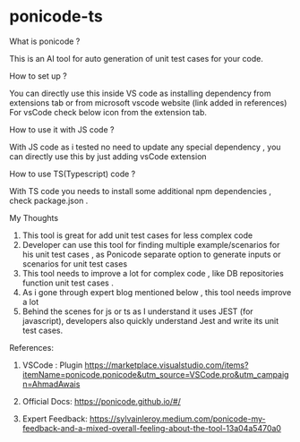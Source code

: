 # ponicode-ts
What is ponicode ?

This is an AI tool for auto generation of unit test cases for your code.

How to set up ?

You can directly use this inside VS code as installing dependency from extensions tab or from microsoft vscode website (link added in references)
For vsCode check below icon from the extension tab.




How to use it with JS code ?

With JS code as i tested no need to update any special dependency , you can directly use this by just adding vsCode extension



How to use TS(Typescript) code ?

With TS code you needs to install some additional npm dependencies , check package.json .



My Thoughts

1) This tool is great for add unit test cases for less complex code
2) Developer can use this tool for finding multiple example/scenarios for his unit test cases , as Ponicode separate option to generate inputs or scenarios for unit test cases
3) This tool needs to improve a lot for complex code , like DB repositories function unit test  cases .
4) As i gone through expert blog mentioned below , this tool needs improve a lot 
5) Behind the scenes for js or ts as I understand it uses JEST (for javascript), developers also quickly understand Jest and write its unit test cases.




References:

1) VSCode : Plugin
https://marketplace.visualstudio.com/items?itemName=ponicode.ponicode&utm_source=VSCode.pro&utm_campaign=AhmadAwais

2) Official Docs:
https://ponicode.github.io/#/

3) Expert Feedback:
https://sylvainleroy.medium.com/ponicode-my-feedback-and-a-mixed-overall-feeling-about-the-tool-13a04a5470a0

